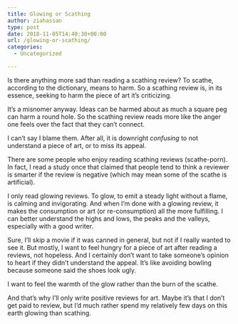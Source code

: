 ```yaml
---
title: Glowing or Scathing
author: ziahassan
type: post
date: 2018-11-05T14:40:30+00:00
url: /glowing-or-scathing/
categories:
  - Uncategorized

---
```

Is there anything more sad than reading a scathing review? To scathe, according to the dictionary, means to harm. So a scathing review is, in its essence, seeking to harm the piece of art it&#8217;s criticizing. 

It&#8217;s a misnomer anyway. Ideas can be harmed about as much a square peg can harm a round hole. So the scathing review reads more like the anger one feels over the fact that they can&#8217;t connect. 

I can&#8217;t say I blame them. After all, it is downright _confusing_ to not understand a piece of art, or to miss its appeal. 

There are some people who enjoy reading scathing reviews (scathe-porn). In fact, I read a study once that claimed that people tend to think a reviewer is smarter if the review is negative (which may mean some of the scathe is artificial). 

I only read glowing reviews. To glow, to emit a steady light without a flame, is calming and invigorating. And when I’m done with a glowing review, it makes the consumption or art (or re-consumption) all the more fulfilling. I can better understand the highs and lows, the peaks and the valleys, especially with a good writer.

Sure, I&#8217;ll skip a movie if it was canned in general, but not if I really wanted to see it. But mostly, I want to feel hungry for a piece of art after reading a reviews, not hopeless. And I certainly don&#8217;t want to take someone&#8217;s opinion to heart if they didn&#8217;t understand the appeal. It&#8217;s like avoiding bowling because someone said the shoes look ugly. 

I want to feel the warmth of the glow rather than the burn of the scathe.

And that&#8217;s why I&#8217;ll only write positive reviews for art. Maybe it&#8217;s that I don&#8217;t get paid to review, but I&#8217;d much rather spend my relatively few days on this earth glowing than scathing.